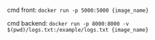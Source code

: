 cmd front: `docker run -p 5000:5000 {image_name}`

cmd backend: `docker run -p 8000:8000 -v $(pwd)/logs.txt:/example/logs.txt {image_name}`